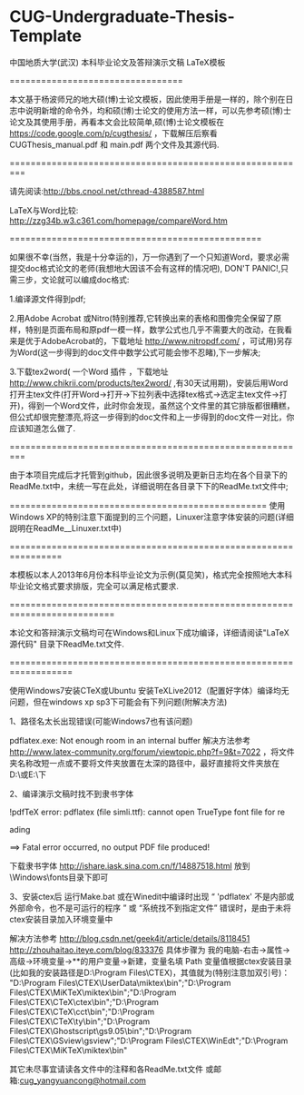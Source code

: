 CUG-Undergraduate-Thesis-Template
=================================

中国地质大学(武汉) 本科毕业论文及答辩演示文稿 LaTeX模板

=================================


本文基于杨波师兄的地大硕(博)士论文模板，因此使用手册是一样的，除个别在日志中说明新增的命令外，均和硕(博)士论文的使用方法一样，可以先参考硕(博)士论文及其使用手册，再看本文会比较简单,硕(博)士论文模板在 https://code.google.com/p/cugthesis/ ，下载解压后察看 CUGThesis_manual.pdf 和 main.pdf 两个文件及其源代码.


=========================================================

请先阅读:http://bbs.cnool.net/cthread-4388587.html

LaTeX与Word比较: http://zzg34b.w3.c361.com/homepage/compareWord.htm

================================================



如果很不幸(当然，我是十分幸运的)，万一你遇到了一个只知道Word，要求必需提交doc格式论文的老师(我想地大因该不会有这样的情况吧),   DON'T PANIC!,只需三步，文论就可以编成doc格式:


1.编译源文件得到pdf;


2.用Adobe Acrobat 或Nitro(特别推荐,它转换出来的表格和图像完全保留了原样，特别是页面布局和原pdf一模一样，数学公式也几乎不需要大的改动，在我看来是优于AdobeAcrobat的，下载地址 http://www.nitropdf.com/ ，可试用)另存为Word(这一步得到的doc文件中数学公式可能会惨不忍睹),下一步解决;


3.下载tex2word( 一个Word 插件 ，下载地址 http://www.chikrii.com/products/tex2word/ ,有30天试用期)，安装后用Word打开主tex文件(打开Word->打开->下拉列表中选择tex格式->选定主tex文件->打开)，得到一个Word文件，此时你会发现，虽然这个文件里的其它排版都很糟糕，但公式却很完整漂亮,将这一步得到的doc文件和上一步得到的doc文件一对比，你应该知道怎么做了.



=========================================================




由于本项目完成后才托管到github，因此很多说明及更新日志均在各个目录下的ReadMe.txt中，未统一写在此处，详细说明在各目录下下的ReadMe.txt文件中;

=================================================
使用Windows XP的特别注意下面提到的三个问题，Linuxer注意字体安装的问题(详细説明在ReadMe__Linuxer.txt中)

================================================================

本模板以本人2013年6月份本科毕业论文为示例(莫见笑)，格式完全按照地大本科毕业论文格式要求排版，完全可以满足格式要求.

==========================================================================

本论文和答辩演示文稿均可在Windows和Linux下成功编译，详细请阅读"LaTeX源代码" 目录下ReadMe.txt文件.

==================================================================

使用Windows7安装CTeX或Ubuntu 安装TeXLive2012（配置好字体）编译均无问题，但在windows xp sp3下可能会有下列问题(附解决方法)

1、路径名太长出现错误(可能Windows7也有该问题)

pdflatex.exe: Not enough room in an internal buffer 解决方法参考 http://www.latex-community.org/forum/viewtopic.php?f=9&t=7022  ，将文件夹名称改短一点或不要将文件夹放置在太深的路径中，最好直接将文件夹放在D:\或E:\下





2、编译演示文稿时找不到隶书字体

!pdfTeX error: pdflatex (file simli.ttf): cannot open TrueType font file for re

ading

 ==> Fatal error occurred, no output PDF file produced!



下载隶书字体 http://ishare.iask.sina.com.cn/f/14887518.html 放到\Windows\fonts目录下即可







3、安装ctex后 运行Make.bat 或在Winedit中编译时出现 “ 'pdflatex' 不是内部或外部命令，也不是可运行的程序 ” 或 “系统找不到指定文件” 错误时，是由于未将ctex安装目录加入环境变量中

   解决方法参考 http://blog.csdn.net/geek4it/article/details/8118451  http://zhouhaitao.iteye.com/blog/833376
   具体步骤为 我的电脑-右击->属性->高级->环境变量->**的用户变量->新建，变量名填 Path 变量值根据ctex安装目录(比如我的安装路径是D:\Program Files\CTEX\)，其值就为(特别注意加双引号)：
   "D:\Program Files\CTEX\UserData\miktex\bin";"D:\Program Files\CTEX\MiKTeX\miktex\bin";"D:\Program Files\CTEX\CTeX\ctex\bin";"D:\Program Files\CTEX\CTeX\cct\bin";"D:\Program Files\CTEX\CTeX\ty\bin";"D:\Program Files\CTEX\Ghostscript\gs9.05\bin";"D:\Program Files\CTEX\GSview\gsview";"D:\Program Files\CTEX\WinEdt";"D:\Program Files\CTEX\MiKTeX\miktex\bin"

	





其它未尽事宜请读各文件中的注释和各ReadMe.txt文件 或邮箱:cug_yangyuancong@hotmail.com
